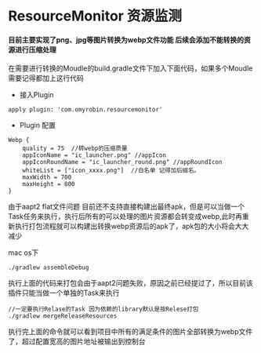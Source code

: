 # ResourceMonitor 资源监测

#### 目前主要实现了png、jpg等图片转换为webp文件功能 后续会添加不能转换的资源进行压缩处理


在需要进行转换的Moudle的build.gradle文件下加入下面代码，如果多个Moudle需要记得都加上这行代码

- 接入Plugin

```
apply plugin: 'com.omyrobin.resourcemonitor'
```

- Plugin 配置


```
Webp {
    quality = 75  //转webp的压缩质量
    appIconName = "ic_launcher.png" //appIcon
    appIconRoundName = "ic_launcher_round.png" //appRoundIcon
    whiteList = ["icon_xxxx.png"]  //白名单 记得加后缀名。
    maxWidth = 700
    maxHeight = 800
}
```

由于aapt2 flat文件问题 目前还不支持直接构建出最终apk，但是可以当做一个Task任务来执行，执行后所有的可以处理的图片资源都会转变成webp,此时再重新执行打包流程就可以构建出转换webp资源后的apk了，apk包的大小将会大大减少

mac os下

```
./gradlew assembleDebug
```

执行上面的代码来打包会由于aapt2问题失败，原因之前已经提过了，所以目前该插件只能当做一个单独的Task来执行

```
//一定要执行Relase的Task 因为依赖的library默认是按Relese打包
./gradlew mergeReleaseResources

```

执行完上面的命令就可以看到项目中所有的满足条件的图片全部转换为webp文件了，超过配置宽高的图片地址被输出到控制台


